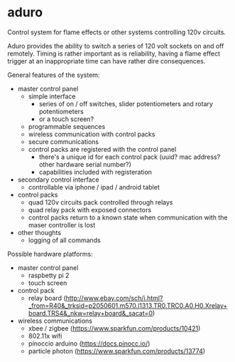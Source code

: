 # aduro
Control system for flame effects or other systems controlling 120v circuits.

Aduro provides the ability to switch a series of 120 volt sockets on and off remotely. Timing is rather important as is reliability, having a flame effect trigger at an inappropriate time can have rather dire consequences. 

General features of the system:

  - master control panel
    - simple interface
      - series of on / off switches, slider potentiometers and rotary potentiometers
      - or a touch screen?
    - programmable sequences
    - wireless communication with control packs
    - secure communications
    - control packs are registered with the control panel
      - there's a unique id for each control pack (uuid? mac address? other hardware serial number?)
      - capabilities included with registeration
  - secondary control interface
    - controllable via iphone / ipad / android tablet
  - control packs
    - quad 120v circuits pack controlled through relays
    - quad relay pack with exposed connectors
    - control packs return to a known state when communication with the maser controller is lost
  - other thoughts
    - logging of all commands


Possible hardware platforms:

  - master control panel
    - raspbetty pi 2
    - touch screen
  - control pack
    - relay board (http://www.ebay.com/sch/i.html?_from=R40&_trksid=p2050601.m570.l1313.TR0.TRC0.A0.H0.Xrelay+board.TRS4&_nkw=relay+board&_sacat=0)
  - wireless communications
    - xbee / zigbee (https://www.sparkfun.com/products/10421)
    - 802.11x wifi
    - pinoccio arduino (https://docs.pinocc.io/)
    - particle photon (https://www.sparkfun.com/products/13774)

